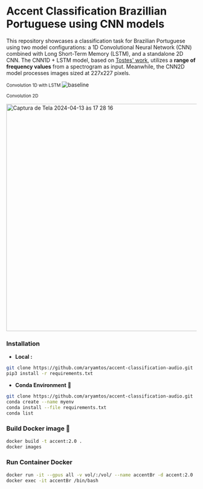 # Accent Classification Brazillian Portuguese using CNN models

This repository showcases a classification task for Brazilian Portuguese using two model configurations: a 1D Convolutional Neural Network (CNN) combined with Long Short-Term Memory (LSTM), and a standalone 2D CNN. The CNN1D + LSTM model, based on <a href="https://github.com/wagnertostes/Classificacao-de-Sotaques-Brasileiros-usando-Redes-Neurais-Profundas/">Tostes'  work</a>, utilizes a <b>range of frequency values</b> from a spectrogram as input. Meanwhile, the CNN2D model processes images sized at 227x227 pixels.


<small> Convolution 1D with LSTM </small>
![baseline](https://github.com/aryamtos/accent-classification-audio/assets/46492977/f8a19345-4f1d-4232-a43c-84c2800d5524)


<small>Convolution 2D</small>

<img width="600" alt="Captura de Tela 2024-04-13 às 17 28 16" src="https://github.com/aryamtos/accent-classification-audio/assets/46492977/2ac9a513-25c0-4813-83e3-98e71d0807af">


### Installation

- **Local :**

```bash
git clone https://github.com/aryamtos/accent-classification-audio.git
pip3 install -r requirements.txt
```

- **Conda Environment** 🐍

```bash
git clone https://github.com/aryamtos/accent-classification-audio.git
conda create --name myenv
conda install --file requirements.txt
conda list
```

### Build Docker image 🐳

```bash
docker build -t accent:2.0 .
docker images
```

### Run Container Docker 

```bash
docker run -it --gpus all -v vol/:/vol/ --name accentBr -d accent:2.0
docker exec -it accentBr /bin/bash
```


